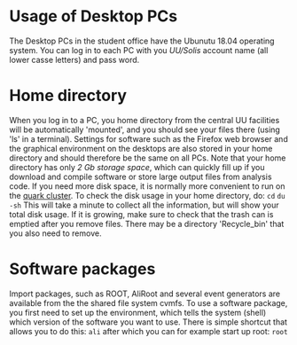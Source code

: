 # Usage of Desktop PCs

The Desktop PCs in the student office have the Ubunutu 18.04 operating system. You can log in to each PC with you *UU/Solis* account name (all lower casse letters) and pass word.

# Home directory

When you log in to a PC, you home directory from the central UU facilities will be automatically 'mounted', and you should see your files there (using 'ls' in a terminal).
Settings for software such as the Firefox web browser and the graphical environment on the desktops are also stored in your home directory and should therefore be the same on all PCs.
Note that your home directory has only *2 Gb storage space*, which can quickly fill up if you download and compile software or store large output files from analysis code. If you need more disk space, it is normally more convenient to run on the [quark cluster](quark.md).
To check the disk usage in your home directory, do:
```cd```
```du -sh```
This will take a minute to collect all the information, but will show your total disk usage. If it is growing, make sure to check that the trash can is emptied after you remove files. There may be a directory 'Recycle_bin' that you also need to remove.


# Software packages

Import packages, such as ROOT, AliRoot and several event generators are available from the the shared file system cvmfs. 
To use a software package, you first need to set up the environment, which tells the system (shell) which version of the software you want to use. There is simple shortcut that allows you to do this:
`ali`
after which you can for example start up root:
`root`
